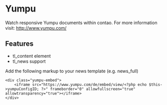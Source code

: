 # Yumpu

Watch responsive Yumpu documents within contao. 
For more information visit: http://www.yumpu.com/

## Features

- tl_content element
- tl_news support 

Add the following markup to your news template (e.g. news_full) 
```
<div class="yumpu-embed">
	<iframe src="https://www.yumpu.com/de/embed/view/<?php echo $this->yumpuConfigID; ?>" frameborder="0" allowfullscreen="true" allowtransparency="true"></iframe>
</div>
```
